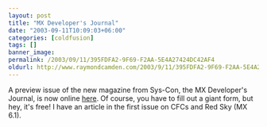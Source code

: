 ```yaml
---
layout: post
title: "MX Developer's Journal"
date: "2003-09-11T10:09:03+06:00"
categories: [coldfusion]
tags: []
banner_image: 
permalink: /2003/09/11/395FDFA2-9F69-F2AA-5E4A27424DC42AF4
oldurl: http://www.raymondcamden.com/2003/9/11/395FDFA2-9F69-F2AA-5E4A27424DC42AF4
---
```


A preview issue of the new magazine from Sys-Con, the MX Developer's Journal, is now online <a href="http://www.sys-con.com/mx">here</a>. Of course, you have to fill out a giant form, but hey, it's free! I have an article in the first issue on CFCs and Red Sky (MX 6.1).